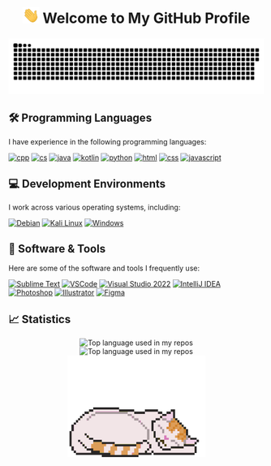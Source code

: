 
<h1 align="center"><img src="assets/Hi.gif" height="32" /> Welcome to My GitHub Profile </h1>

###

<p align="center">
 <img width="600" src="assets/github-snake.svg" alt="snake"/>
</p>


###

## 🛠️ Programming Languages

I have experience in the following programming languages:

<a href="https://learn.microsoft.com/ru-ru/cpp/cpp/?view=msvc-170"><img alt="cpp" title="cpp" src="https://img.icons8.com/color/48/000000/c-plus-plus-logo.png" height="42"></a>
<a href="https://dotnet.microsoft.com/ru-ru/languages/csharp"><img alt="cs" title="cs" src="https://img.icons8.com/color/48/000000/c-sharp-logo.png" height="42"></a>
<a href="https://www.java.com/"><img alt="java" title="java" src="https://img.icons8.com/color/48/000000/java-coffee-cup-logo.png" height="42"></a>
<a href="https://kotlinlang.org/"><img alt="kotlin" title="kotlin" src="https://img.icons8.com/color/48/000000/kotlin.png" height="42"></a>
<a href="https://www.python.org/"><img alt="python" title="python" src="https://img.icons8.com/color/48/000000/python.png" height="42"></a>
<a href="https://www.python.org/"><img alt="html" title="html" src="https://img.icons8.com/color/48/000000/html-5.png" height="42"></a>
<a href="https://www.w3.org/Style/CSS/Overview.en.html"><img alt="css" title="css" src="https://img.icons8.com/color/48/000000/css3.png" height="42"></a>
<a href="https://developer.mozilla.org/en-US/docs/Web/JavaScript"><img alt="javascript" title="javascript" src="https://img.icons8.com/color/48/000000/javascript.png" height="42"></a>

###

## 💻 Development Environments

I work across various operating systems, including:

<a href="https://www.debian.org/"><img alt="Debian" title="Debian" src="https://img.icons8.com/color/48/000000/debian.png" height="42"></a>
<a href="https://kali.org/"><img alt="Kali Linux" title="Kali Linux" src="https://img.icons8.com/color/48/000000/kali-linux.png" height="42"></a>
<a href="https://www.microsoft.com/"><img alt="Windows" title="Windows" src="https://img.icons8.com/color/48/000000/windows-11.png" height="42"></a>

###

## 🧰 Software & Tools

Here are some of the software and tools I frequently use:

<a href="https://www.sublimetext.com/"><img alt="Sublime Text" title="Sublime Text" src="https://avatars1.githubusercontent.com/u/684879?s=200&v=4" height="42"></a>
<a href="https://code.visualstudio.com/"><img alt="VSCode" title="VSCode" src="https://img.icons8.com/color/48/000000/visual-studio-code-2019.png" height="42"></a>
<a href="https://visualstudio.microsoft.com/ru/"><img alt="Visual Studio 2022" title="Visual Studio 2022" src="https://img.icons8.com/color/48/000000/visual-studio.png" height="42"></a>
<a href="https://www.jetbrains.com/idea/"><img alt="IntelliJ IDEA" title="IntelliJ IDEA" src="https://img.icons8.com/color/48/000000/intellij-idea.png" height="42"></a>
<a href="https://www.adobe.com/ru/products/photoshop.html"><img alt="Photoshop" title="Photoshop" src="https://img.icons8.com/color/48/000000/adobe-photoshop.png" height="42"></a>
<a href="https://www.adobe.com/products/illustrator.html"><img alt="Illustrator" title="Illustrator" src="https://img.icons8.com/color/48/000000/adobe-illustrator.png" height="42"></a>
<a href="https://www.figma.com/"><img alt="Figma" title="Figma" src="https://img.icons8.com/color/48/000000/figma.png" height="42"></a>

###

## 📈 Statistics 

<div align="center">
 <img width="" src="https://github-readme-stats.vercel.app/api/top-langs/?username=whitecristafer&layout=compact&hide_title=1&card_width=300&theme=nord" alt="Top language used in my repos" />
</div>
<div align="center">
 <img width="" src="https://github-profile-trophy.vercel.app/?username=whitecristafer&theme=nord" alt="Top language used in my repos" />
</div>

<div align="center">
    <img src="assets/cat-sleep.gif" height="200" />
</div>
